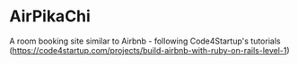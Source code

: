 # AirPikaChi
A room booking site similar to Airbnb - following Code4Startup's tutorials (https://code4startup.com/projects/build-airbnb-with-ruby-on-rails-level-1)
